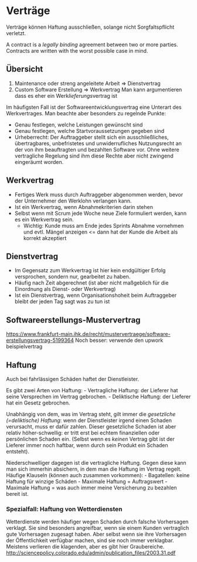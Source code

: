 # Verträge


Verträge können Haftung ausschließen, solange nicht Sorgfaltspflicht verletzt.

A contract is a *legally binding* agreement between two or more parties.
Contracts are written with the worst possible case in mind.


## Übersicht

1. Maintenance oder streng angeleitete Arbeit => Dienstvertrag
2. Custom Software Erstellung => Werkvertrag
    Man kann argumentieren dass es eher ein Werk*lieferungs*vertrag ist


Im häufigsten Fall ist der Softwareentwicklungsvertrag eine Unterart des Werkvertrages.
Man beachte aber besonders zu regelnde Punkte:
- Genau festlegen, welche Leistungen gewünscht sind
- Genau festlegen, welche Startvoraussetzungen gegeben sind
- Urheberrecht: 
    Der Auftraggeber stellt sich ein ausschließliches, übertragbares, unbefristetes und unwiderrufliches Nutzungsrecht an der von ihm beauftragten und bezahlten Software vor. Ohne weitere vertragliche Regelung sind ihm diese Rechte aber nicht zwingend eingeräumt worden.

## Werkvertrag
- Fertiges Werk muss durch Auftraggeber abgenommen werden, bevor der Unternehmer den Werklohn verlangen kann.
- Ist ein Werkvertrag, wenn Abnahmekriterien darin stehen
- Selbst wenn mit Scrum jede Woche neue Ziele formuliert werden, kann es ein Werkvertrag sein.
    - Wichtig: Kunde muss am Ende jedes Sprints Abnahme vornehmen und evtl. Mängel anzeigen <= dann hat der Kunde die Arbeit als korrekt akzeptiert

## Dienstvertrag
- Im Gegensatz zum Werkvertrag ist hier kein endgültiger Erfolg versprochen, sondern nur, gearbeitet zu haben.
- Häufig nach Zeit abgerechnet (ist aber nicht maßgeblich für die Einordnung als Dienst- oder Werkvertrag)
- Ist ein Dienstvertrag, wenn Organisationshoheit beim Auftraggeber bleibt der jeden Tag sagt was zu tun ist

## Softwareerstellungs-Mustervertrag
https://www.frankfurt-main.ihk.de/recht/mustervertraege/software-erstellungsvertrag-5199364
Noch besser: verwende den upwork beispielvertrag

## Haftung
Auch bei fahrlässigen Schäden haftet der Dienstleister.

Es gibt zwei Arten von Haftung:
    - Vertragliche Haftung: der Lieferer hat seine Versprechen im Vertrag gebrochen.
    - Deliktische Haftung: der Lieferer hat ein Gesetz gebrochen. 

Unabhängig von dem, was im Vertrag steht, gilt immer die *gesetzliche (=deliktische) Haftung*: wenn der Dienstleister irgend einen Schaden verursacht, muss er dafür zahlen.
Dieser gesetzliche Schaden ist aber relativ höher-schwellig: er tritt erst bei echtem finanziellen oder persönlichen Schaden ein.
(Selbst wenn es *keinen* Vertrag gibt ist der Lieferer immer noch haftbar, wenn durch sein Produkt ein Schaden entsteht).

Niederschwelliger dagegen ist die vertragliche Haftung.
Gegen diese kann man sich immerhin absichern, in dem man die Haftung im Vertrag regelt.
Häufige Klauseln (können auch zusammen vorkommen):
    - Bagatellen: keine Haftung für winzige Schäden
    - Maximale Haftung = Auftragswert
    - Maximale Haftung = was auch immer meine Versicherung zu bezahlen bereit ist.


### Spezialfall: Haftung von Wetterdiensten
Wetterdienste werden häufiger wegen Schaden durch falsche Vorhersagen verklagt.
Sie sind besonders angreifbar, wenn sie einem Kunden vertraglich gute Vorhersagen zugesagt haben.
Aber selbst wenn sie ihre Vorhersagen der Öffentlichkeit verfügbar machen, sind sie noch immer verklagbar.
Meistens verlieren die klagenden, aber es gibt hier Graubereiche.
http://sciencepolicy.colorado.edu/admin/publication_files/2003.31.pdf
